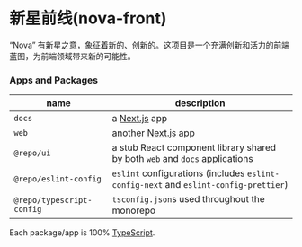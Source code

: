 # 新星前线(nova-front)

“Nova” 有新星之意，象征着新的、创新的。这项目是一个充满创新和活力的前端蓝图，为前端领域带来新的可能性。

### Apps and Packages

| name  | description  |
| ----- | ------------ |
| `docs` | a [Next.js](https://nextjs.org/) app |
| `web` | another [Next.js](https://nextjs.org/) app |
| `@repo/ui` | a stub React component library shared by both `web` and `docs` applications |
| `@repo/eslint-config` | `eslint` configurations (includes `eslint-config-next` and `eslint-config-prettier`) |
| `@repo/typescript-config` | `tsconfig.json`s used throughout the monorepo |

Each package/app is 100% [TypeScript](https://www.typescriptlang.org/).
